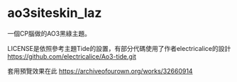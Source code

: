 # ao3siteskin_laz
一個CP腦做的AO3黑綠主題。


LICENSE是依照參考主題Tide的設置，有部分代碼使用了作者electricalice的設計 https://github.com/electricalice/Ao3-tide.git

套用預覽效果在此 https://archiveofourown.org/works/32660914
